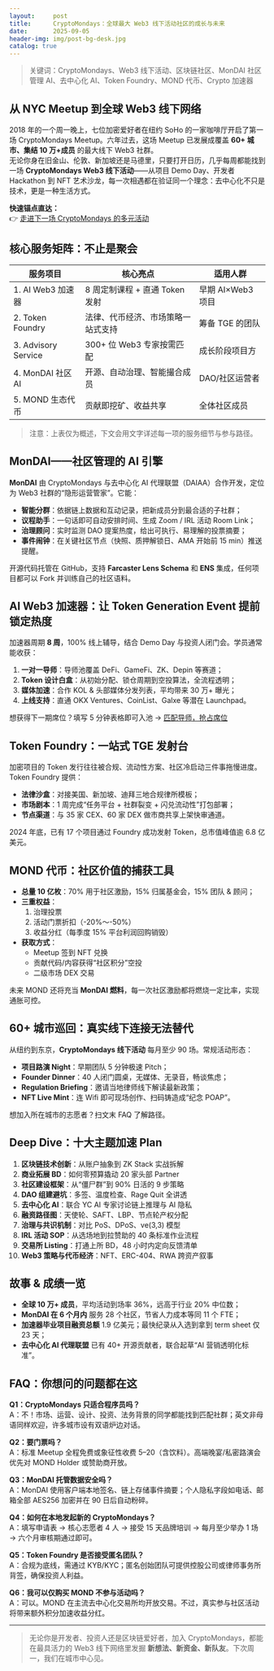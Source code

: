 ```yaml
---
layout:     post
title:      CryptoMondays：全球最大 Web3 线下活动社区的成长与未来
date:       2025-09-05
header-img: img/post-bg-desk.jpg
catalog: true
---
```


> 关键词：CryptoMondays、Web3 线下活动、区块链社区、MonDAI 社区管理 AI、去中心化 AI、Token Foundry、MOND 代币、Crypto 加速器

## 从 NYC Meetup 到全球 Web3 线下网络

2018 年的一个周一晚上，七位加密爱好者在纽约 SoHo 的一家咖啡厅开启了第一场 CryptoMondays Meetup。六年过去，这场 Meetup 已发展成覆盖 **60+ 城市、集结 10 万+成员** 的最大线下 Web3 社群。  
无论你身在旧金山、伦敦、新加坡还是马德里，只要打开日历，几乎每周都能找到一场 **CryptoMondays Web3 线下活动**——从项目 Demo Day、开发者 Hackathon 到 NFT 艺术沙龙，每一次相遇都在验证同一个理念：去中心化不只是技术，更是一种生活方式。

**快速锚点直达：**  
👉 [走进下一场 CryptoMondays 的多元活动](https://okxdog.com/)  

## 核心服务矩阵：不止是聚会

| 服务项目             | 核心亮点                                | 适用人群            |
|----------------------|-----------------------------------------|---------------------|
| 1. AI Web3 加速器    | 8 周定制课程 + 直通 Token 发射            | 早期 AI×Web3 项目    |
| 2. Token Foundry     | 法律、代币经济、市场策略一站式支持        | 筹备 TGE 的团队     |
| 3. Advisory Service  | 300+ 位 Web3 专家按需匹配                | 成长阶段项目方       |
| 4. MonDAI 社区 AI    | 开源、自动治理、智能撮合成员              | DAO/社区运营者       |
| 5. MOND 生态代币     | 贡献即挖矿、收益共享                     | 全体社区成员         |

> 注意：上表仅为概述，下文会用文字详述每一项的服务细节与参与路径。

## MonDAI——社区管理的 AI 引擎

**MonDAI** 由 CryptoMondays 与去中心化 AI 代理联盟（DAIAA）合作开发，定位为 Web3 社群的“隐形运营管家”。它能：

- **智能分群**：依据链上数据和互动记录，把新成员分到最合适的子社群；  
- **议程助手**：一句话即可自动安排时间、生成 Zoom / IRL 活动 Room Link；  
- **治理顾问**：实时监测 DAO 提案热度，给出可执行、易理解的投票摘要；  
- **事件闹钟**：在关键社区节点（快照、质押解锁日、AMA 开始前 15 min）推送提醒。  

开源代码托管在 GitHub，支持 **Farcaster Lens Schema** 和 **ENS** 集成，任何项目都可以 Fork 并训练自己的社区语料。

## AI Web3 加速器：让 Token Generation Event 提前锁定热度

加速器周期 **8 周**，100% 线上辅导，结合 Demo Day 与投资人闭门会。学员通常能收获：

1. **一对一导师**：导师池覆盖 DeFi、GameFi、ZK、Depin 等赛道；  
2. **Token 设计白盒**：从初始分配、锁仓周期到空投算法，全流程透明；  
3. **媒体加速**：合作 KOL & 头部媒体分发列表，平均带来 30 万+ 曝光；  
4. **上线支持**：直通 OKX Ventures、CoinList、Galxe 等潜在 Launchpad。  

想获得下一期席位？填写 5 分钟表格即可入池 → [匹配导师，抢占席位](https://okxdog.com/)

## Token Foundry：一站式 TGE 发射台

加密项目的 Token 发行往往被合规、流动性方案、社区冷启动三件事拖慢进度。Token Foundry 提供：

- **法律沙盒**：对接美国、新加坡、迪拜三地合规律所模板；  
- **市场剧本**：1 周完成“任务平台 + 社群裂变 + 闪兑流动性”打包部署；  
- **节点渠道**：与 35 家 CEX、60 家 DEX 做市商共享上架快审通道。  

2024 年底，已有 17 个项目通过 Foundry 成功发射 Token，总市值峰值逾 6.8 亿美元。

## MOND 代币：社区价值的捕获工具

- **总量 10 亿枚**：70% 用于社区激励，15% 归属基金会，15% 团队 & 顾问；  
- **三重权益**：  
  1. 治理投票  
  2. 活动门票折扣（-20%～-50%）  
  3. 收益分红（每季度 15% 平台利润回购销毁）  
- **获取方式**：  
  - Meetup 签到 NFT 兑换  
  - 贡献代码/内容获得“社区积分”空投  
  - 二级市场 DEX 交易  

未来 MOND 还将充当 **MonDAI 燃料**，每一次社区激励都将燃烧一定比率，实现通胀可控。

## 60+ 城市巡回：真实线下连接无法替代

从纽约到东京，**CryptoMondays 线下活动** 每月至少 90 场。常规活动形态：

- **项目路演 Night**：早期团队 5 分钟极速 Pitch；  
- **Founder Dinner**：40 人闭门圆桌，无媒体、无录音，畅谈焦虑；  
- **Regulation Briefing**：邀请当地律师线下解读最新政策；  
- **NFT Live Mint**：连 Wifi 即可现场创作、扫码铸造成“纪念 POAP”。  

想加入所在城市的志愿者？扫文末 FAQ 了解路径。

## Deep Dive：十大主题加速 Plan

1. **区块链技术创新**：从账户抽象到 ZK Stack 实战拆解  
2. **商业拓展 BD**：如何零预算撬动 20 家头部 Partner  
3. **社区建设框架**：从“僵尸群”到 90% 日活的 9 步策略  
4. **DAO 组建避坑**：多签、温度检查、Rage Quit 全讲透  
5. **去中心化 AI**：联合 YC AI 专家讨论链上推理与 AI 隐私  
6. **融资路径图**：天使轮、SAFT、LBP、节点轮产权分配  
7. **治理与共识机制**：对比 PoS、DPoS、ve(3,3) 模型  
8. **IRL 活动 SOP**：从选场地到拉赞助的 40 条标准作业流程  
9. **交易所 Listing**：打通上所 BD，48 小时内定向反馈清单  
10. **Web3 策略与代币经济**：NFT、ERC-404、RWA 跨资产叙事

## 故事 & 成绩一览

- **全球 10 万+ 成员**，平均活动到场率 36%，远高于行业 20% 中位数；  
- **MonDAI 在 6 个月内** 服务 28 个社区，节省人力成本等同 11 个 FTE；  
- **加速器毕业项目融资总额** 1.9 亿美元；最快纪录从入选到拿到 term sheet 仅 23 天；  
- **去中心化 AI 代理联盟** 已有 40+ 开源贡献者，联合起草“AI 营销透明化标准”。

## FAQ：你想问的问题都在这

**Q1：CryptoMondays 只适合程序员吗？**  
A：不！市场、运营、设计、投资、法务背景的同学都能找到匹配社群；英文非母语同样欢迎，许多城市设有双语炉边对话。

**Q2：要门票吗？**  
A：标准 Meetup 全程免费或象征性收费 $5–$20（含饮料）。高端晚宴/私密路演会优先对 MOND Holder 或赞助商开放。

**Q3：MonDAI 托管数据安全吗？**  
A：MonDAI 使用客户端本地签名、链上存储事件摘要；个人隐私字段如电话、邮箱全部 AES256 加密并在 90 日后自动粉碎。

**Q4：如何在本地发起新的 CryptoMondays？**  
A：填写申请表 → 核心志愿者 4 人 → 接受 15 天品牌培训 → 每月至少举办 1 场 → 六个月审核期通过即可。

**Q5：Token Foundry 是否接受匿名团队？**  
A：合规为底线，需通过 KYB/KYC；匿名创始团队可提供控股公司或律师事务所背签，确保投资人利益。

**Q6：我可以仅购买 MOND 不参与活动吗？**  
A：可以。MOND 在主流去中心化交易所均开放交易。不过，真实参与社区活动将带来额外积分加速收益分红。

---

> 无论你是开发者、投资人还是区块链爱好者，加入 CryptoMondays，都能在最具活力的 Web3 线下网络里发掘 **新想法、新资金、新队友**。下次周一，我们在城市中心见。